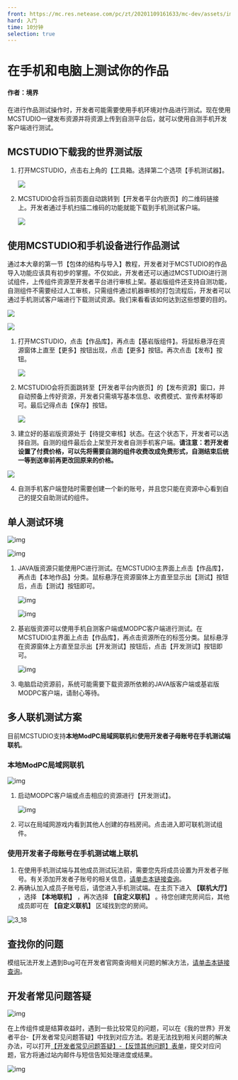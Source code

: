 ```yaml
---
front: https://mc.res.netease.com/pc/zt/20201109161633/mc-dev/assets/img/3_2.0bf61735.jpg
hard: 入门
time: 10分钟
selection: true
---
```

# 在手机和电脑上测试你的作品

 

#### 作者：境界

 

在进行作品测试操作时，开发者可能需要使用手机环境对作品进行测试。现在使用MCSTUDIO一键发布资源并将资源上传到自测平台后，就可以使用自测手机开发客户端进行测试。

 

## MCSTUDIO下载我的世界测试版



1. 打开MCSTUDIO，点击右上角的【工具箱。选择第二个选项【手机测试器】。

   ![](./images/3_1.jpg)

2. MCSTUDIO会将当前页面自动跳转到【开发者平台内嵌页】的二维码链接上。开发者通过手机扫描二维码的功能就能下载到手机测试客户端。

   ![](./images/3_2.jpg)

 

## 使用MCSTUDIO和手机设备进行作品测试

通过本大章的第一节【包体的结构与导入】教程，开发者对于MCSTUDIO的作品导入功能应该具有初步的掌握。不仅如此，开发者还可以通过MCSTUDIO进行测试组件，上传组件资源至开发者平台进行审核上架。基岩版组件还支持自测功能，自测组件不需要经过人工审核，只需组件通过机器审核的打包流程后，开发者可以通过手机测试客户端进行下载测试资源。我们来看看该如何达到这些想要的目的。

![](./images/3_3.jpg) 

![](./images/3_4.jpg) 

1. 打开MCSTUDIO，点击【作品库】，再点击【基岩版组件】。将鼠标悬浮在资源窗体上直至【更多】按钮出现，点击【更多】按钮。再次点击【发布】按钮。

   ![](./images/3_5.jpg)

2. MCSTUDIO会将页面跳转至【开发者平台内嵌页】的【发布资源】窗口，并自动预备上传好资源，开发者只需填写基本信息、收费模式、宣传素材等即可。最后记得点击【保存】按钮。

   ![](./images/3_6.jpg)

3.  建立好的基岩版资源处于【待提交审核】状态。在这个状态下，开发者可以选择自测。自测的组件最后会上架至开发者自测手机客户端。**请注意：若开发者设置了付费价格，可以先将需要自测的组件收费改成免费形式，自测结束后统一等到送审前再更改回原来的价格。**

   ![](./images/3_7.jpg)

4. 自测手机客户端登陆时需要创建一个新的账号，并且您只能在资源中心看到自己的提交自助测试的组件。

 

## 单人测试环境

![img](./images/3_8.jpg) 

![img](./images/3_9.jpg) 

1. JAVA版资源只能使用PC进行测试。在MCSTUDIO主界面上点击【作品库】，再点击【本地作品】分类。鼠标悬浮在资源窗体上方直至显示出【测试】按钮后，点击【测试】按钮即可。

   ![img](./images/3_10.jpg)

   ![img](./images/3_11.jpg)

2. 基岩版资源可以使用手机自测客户端或MODPC客户端进行测试。在MCSTUDIO主界面上点击【作品库】，再点击资源所在的标签分类。鼠标悬浮在资源窗体上方直至显示出【开发测试】按钮后，点击【开发测试】按钮即可。

   ![img](./images/3_12.jpg)

3. 电脑启动资源前，系统可能需要下载资源所依赖的JAVA版客户端或基岩版MODPC客户端，请耐心等待。

 

## 多人联机测试方案

目前MCSTUDIO支持**本地ModPC局域网联机**和**使用开发者子母账号在手机测试端联机**。

### 本地ModPC局域网联机

![img](./images/3_13.jpg) 

1. 启动MODPC客户端或点击相应的资源进行【开发测试】。

   ![img](./images/3_14.jpg)

2. 可以在局域网游戏内看到其他人创建的存档房间。点击进入即可联机测试组件。

### 使用开发者子母账号在手机测试端上联机

1. 在使用手机测试端与其他成员测试玩法前，需要您先将成员设置为开发者子账号。有关添加开发者子账号的相关信息，<a href="../../../mcguide/32-开发者账号与团队/课程15-使用成员管理模块实现多账号协作.html">请单击本链接查询</a>。
2. 再确认加入成员子账号后，请您进入手机测试端。在主页下进入 **【联机大厅】** ，选择 **【本地联机】** ，再次选择 **【自定义联机】** 。待您创建完房间后，其他成员即可在 **【自定义联机】** 区域找到您的房间。

![3_18](./images/3_18.gif)

## 查找你的问题

模组玩法开发上遇到Bug可在开发者官网查询相关问题的解决方法，<a href="../../../mcguide/20-玩法开发/13-模组SDK编程/9-Mod开发BUG解决方案.html">请单击本链接查询</a>。

## 开发者常见问题答疑

![img](./images/3_16.jpg) 

在上传组件或是结算收益时，遇到一些比较常见的问题，可以在《我的世界》开发者平台-【开发者常见问题答疑】中找到对应方法。若是无法找到相关问题的解决办法，可以打开[【开发者常见问题答疑】-【反馈其他问题】表单](https://mcdev.webapp.163.com/#/feedbackModal?target=browser)，提交对应问题，官方将通过站内邮件与短信告知处理进度或结果。

![img](./images/3_17.jpg)  
